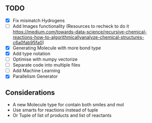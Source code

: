## TODO

- [x] Fix mismatch Hydrogens
- [ ] Add Images functionality (Resources to recheck to do it https://medium.com/towards-data-science/recursive-chemical-reactions-how-to-algorithmicallyanalyze-chemical-structures-c6a0fab95fa0)
- [x] Generating Molecule with more bond type
- [x] Add type notation
- [ ] Optimise with numpy vectorize
- [ ] Separate code into multiple files
- [ ] Add Machine Learning
- [x] Parallelism Generator

## Considerations

- A new Molecule type for contain both smiles and mol
- Use smarts for reactions instead of tuple
- Or Tuple of list of products and list of reactants
